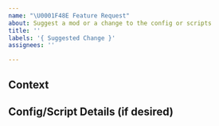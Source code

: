 ```yaml
---
name: "\U0001F48E Feature Request"
about: Suggest a mod or a change to the config or scripts
title: ''
labels: '{ Suggested Change }'
assignees: ''

---
```


<!--

Please ensure that you fill in all the required information needed as specified by the template below. Enter text following any "<!-- 📝 -- >" in the template below.

-->


## Context
<!-- EXAMPLE: I believe that a new recipe should be added in stage 1 to improve the feel of progression during the later periods. -->
<!-- 📝-->


## Config/Script Details (if desired)
<!-- 📝-->
